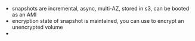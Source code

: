 - snapshots are incremental, async, multi-AZ, stored in s3, can be booted as an AMI
- encryption state of snapshot is maintained, you can use to encrypt an unencrypted volume
- 
